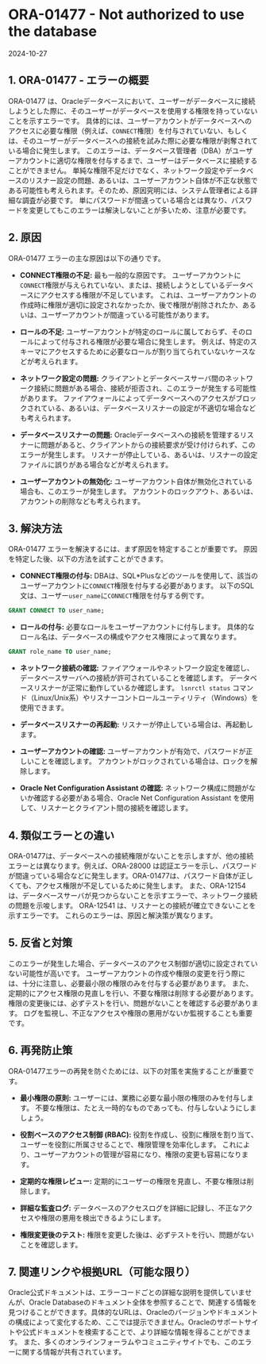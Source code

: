 # ORA-01477 - Not authorized to use the database

2024-10-27

## 1. ORA-01477 - エラーの概要

ORA-01477 は、Oracleデータベースにおいて、ユーザーがデータベースに接続しようとした際に、そのユーザーがデータベースを使用する権限を持っていないことを示すエラーです。  具体的には、ユーザーアカウントがデータベースへのアクセスに必要な権限（例えば、`CONNECT`権限）を付与されていない、もしくは、そのユーザーがデータベースへの接続を試みた際に必要な権限が剥奪されている場合に発生します。  このエラーは、データベース管理者（DBA）がユーザーアカウントに適切な権限を付与するまで、ユーザーはデータベースに接続することができません。  単純な権限不足だけでなく、ネットワーク設定やデータベースのリスナー設定の問題、あるいは、ユーザーアカウント自体が不正な状態である可能性も考えられます。そのため、原因究明には、システム管理者による詳細な調査が必要です。  単にパスワードが間違っている場合とは異なり、パスワードを変更してもこのエラーは解決しないことが多いため、注意が必要です。


## 2. 原因

ORA-01477 エラーの主な原因は以下の通りです。

* **CONNECT権限の不足:**  最も一般的な原因です。 ユーザーアカウントに`CONNECT`権限が与えられていない、または、接続しようとしているデータベースにアクセスする権限が不足しています。  これは、ユーザーアカウントの作成時に権限が適切に設定されなかったか、後で権限が削除されたか、あるいは、ユーザーアカウントが間違っている可能性があります。

* **ロールの不足:**  ユーザーアカウントが特定のロールに属しておらず、そのロールによって付与される権限が必要な場合に発生します。 例えば、特定のスキーマにアクセスするために必要なロールが割り当てられていないケースなどが考えられます。

* **ネットワーク設定の問題:**  クライアントとデータベースサーバ間のネットワーク接続に問題がある場合、接続が拒否され、このエラーが発生する可能性があります。  ファイアウォールによってデータベースへのアクセスがブロックされている、あるいは、データベースリスナーの設定が不適切な場合なども考えられます。

* **データベースリスナーの問題:**  Oracleデータベースへの接続を管理するリスナーに問題があると、クライアントからの接続要求が受け付けられず、このエラーが発生します。 リスナーが停止している、あるいは、リスナーの設定ファイルに誤りがある場合などが考えられます。

* **ユーザーアカウントの無効化:**  ユーザーアカウント自体が無効化されている場合も、このエラーが発生します。  アカウントのロックアウト、あるいは、アカウントの削除なども考えられます。


## 3. 解決方法

ORA-01477 エラーを解決するには、まず原因を特定することが重要です。  原因を特定した後、以下の方法を試すことができます。

* **CONNECT権限の付与:**  DBAは、SQL*Plusなどのツールを使用して、該当のユーザーアカウントに`CONNECT`権限を付与する必要があります。  以下のSQL文は、ユーザー`user_name`に`CONNECT`権限を付与する例です。

```sql
GRANT CONNECT TO user_name;
```

* **ロールの付与:**  必要なロールをユーザーアカウントに付与します。  具体的なロール名は、データベースの構成やアクセス権限によって異なります。

```sql
GRANT role_name TO user_name;
```

* **ネットワーク接続の確認:**  ファイアウォールやネットワーク設定を確認し、データベースサーバへの接続が許可されていることを確認します。  データベースリスナーが正常に動作しているか確認します。 `lsnrctl status` コマンド（Linux/Unix系）やリスナーコントロールユーティリティ（Windows）を使用できます。

* **データベースリスナーの再起動:**  リスナーが停止している場合は、再起動します。

* **ユーザーアカウントの確認:**  ユーザーアカウントが有効で、パスワードが正しいことを確認します。  アカウントがロックされている場合は、ロックを解除します。

* **Oracle Net Configuration Assistant の確認:**  ネットワーク構成に問題がないか確認する必要がある場合、Oracle Net Configuration Assistant を使用して、リスナーとクライアント間の接続を確認します。


## 4. 類似エラーとの違い

ORA-01477は、データベースへの接続権限がないことを示しますが、他の接続エラーとは異なります。例えば、ORA-28000 は認証エラーを示し、パスワードが間違っている場合などに発生します。ORA-01477は、パスワード自体が正しくても、アクセス権限が不足しているために発生します。  また、ORA-12154 は、データベースサーバが見つからないことを示すエラーで、ネットワーク接続の問題を示唆します。  ORA-12541 は、リスナーとの接続が確立できないことを示すエラーです。 これらのエラーは、原因と解決策が異なります。


## 5. 反省と対策

このエラーが発生した場合、データベースのアクセス制御が適切に設定されていない可能性が高いです。  ユーザーアカウントの作成や権限の変更を行う際には、十分に注意し、必要最小限の権限のみを付与する必要があります。  また、定期的にアクセス権限の見直しを行い、不要な権限は削除する必要があります。  権限の変更後には、必ずテストを行い、問題がないことを確認する必要があります。  ログを監視し、不正なアクセスや権限の悪用がないか監視することも重要です。


## 6. 再発防止策

ORA-01477エラーの再発を防ぐためには、以下の対策を実施することが重要です。

* **最小権限の原則:** ユーザーには、業務に必要な最小限の権限のみを付与します。  不要な権限は、たとえ一時的なものであっても、付与しないようにしましょう。

* **役割ベースのアクセス制御 (RBAC):**  役割を作成し、役割に権限を割り当て、ユーザーを役割に所属させることで、権限管理を効率化します。  これにより、ユーザーアカウントの管理が容易になり、権限の変更も容易になります。

* **定期的な権限レビュー:** 定期的にユーザーの権限を見直し、不要な権限は削除します。

* **詳細な監査ログ:** データベースのアクセスログを詳細に記録し、不正なアクセスや権限の悪用を検出できるようにします。

* **権限変更後のテスト:** 権限を変更した後は、必ずテストを行い、問題がないことを確認します。


## 7. 関連リンクや根拠URL（可能な限り）

Oracle公式ドキュメントは、エラーコードごとの詳細な説明を提供していませんが、Oracle Databaseのドキュメント全体を参照することで、関連する情報を見つけることができます。具体的なURLは、Oracleのバージョンやドキュメントの構成によって変化するため、ここでは提示できません。Oracleのサポートサイトや公式ドキュメントを検索することで、より詳細な情報を得ることができます。  また、多くのオンラインフォーラムやコミュニティサイトでも、このエラーに関する情報が共有されています。